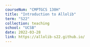 ```yaml
---
courseNum: "CMPTGCS 130H"
title: "Introduction to Allolib"
term: "S22"
collection: teaching
school: "UCSB"
date: 2022-03-28
link: https://allolib-s22.github.io/
---
```



